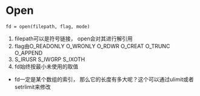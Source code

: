 # Open


`fd = open(filepath, flag, mode)`
1. filepath可以是符号链接， open会对其进行解引用
2. flag由O_READONLY O_WRONLY O_RDWR O_CREAT O_TRUNC O_APPEND
3. S_IRUSR  S_IWGRP  S_IXOTH
4. fd始终按最小未使用的取值
* fd一定是某个数组的索引， 那么它的长度有多大呢？这个可以通过ulimit或者setrlimit来修改